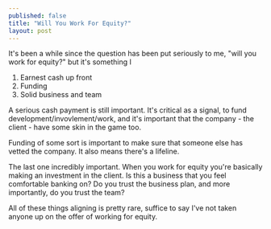 ```yaml
---
published: false
title: "Will You Work For Equity?"
layout: post
---
```


It's been a while since the question has been put seriously to me, "will
you work for equity?" but it's something I 

1. Earnest cash up front
2. Funding
3. Solid business and team

A serious cash payment is still important. It's critical as a signal, to
fund development/invovlement/work, and it's important that the company -
the client - have some skin in the game too.

Funding of some sort is important to make sure that someone else has
vetted the company. It also means there's a lifeline.

The last one incredibly important. When you work for equity you're
basically making an investment in the client. Is this a business that
you feel comfortable banking on? Do you trust the business plan, and
more importantly, do you trust the team?

All of these things aligning is pretty rare, suffice to say I've not
taken anyone up on the offer of working for equity.
